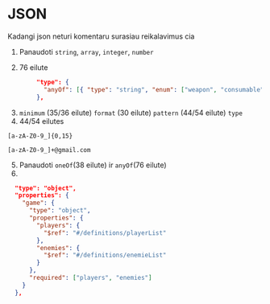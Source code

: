 # JSON
Kadangi json neturi komentaru surasiau reikalavimus cia

1. Panaudoti ```string```, ```array```, ```integer```, ```number```

2. 76 eilute
```json
        "type": {
          "anyOf": [{ "type": "string", "enum": ["weapon", "consumable"] }]
        },
```

3. ```minimum``` (35/36 eilute)
```format``` (30 eilute)
```pattern``` (44/54 eilute)
```type``` </br>
4. 44/54 eilutes
```regex 
[a-zA-Z0-9_]{0,15}
```
```regex
[a-zA-Z0-9_]+@gmail.com
```

5. Panaudoti ```oneOf```(38 eilute) ir ```anyOf```(76 eilute)
6. 
```json
  "type": "object",
  "properties": {
    "game": {
      "type": "object",
      "properties": {
        "players": {
          "$ref": "#/definitions/playerList"
        },
        "enemies": {
          "$ref": "#/definitions/enemieList"
        }
      },
      "required": ["players", "enemies"]
    }
  },
```